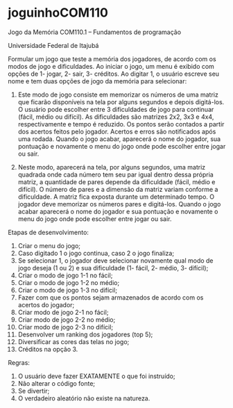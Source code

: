# joguinhoCOM110
Jogo da Memória
COM110.1 – Fundamentos de programação

Universidade Federal de Itajubá

Formular um jogo que teste a memória dos jogadores, de acordo com os modos de jogo e dificuldades.
Ao iniciar o jogo, um menu é exibido com opções de 1- jogar, 2- sair, 3- créditos. Ao digitar 1, o usuário escreve seu nome e tem duas opções de jogo da memória para selecionar:
1.	Este modo de jogo consiste em memorizar os números de uma matriz que ficarão disponíveis na tela por alguns segundos e depois digitá-los. O usuário pode escolher entre 3 dificuldades de jogo para continuar (fácil, médio ou difícil). As dificuldades são matrizes 2x2, 3x3 e 4x4, respectivamente e tempo é reduzido. Os pontos serão contados a partir dos acertos feitos pelo jogador. Acertos e erros são notificados após uma rodada. Quando o jogo acabar, aparecerá o nome do jogador, sua pontuação e novamente o menu do jogo onde pode escolher entre jogar ou sair.

2.	Neste modo, aparecerá na tela, por alguns segundos, uma matriz quadrada onde cada número tem seu par igual dentro dessa própria matriz, a quantidade de pares depende da dificuldade (fácil, médio e difícil). O número de pares e a dimensão da matriz variam conforme a dificuldade. A matriz fica exposta durante um determinado tempo. O jogador deve memorizar os números pares e digitá-los. Quando o jogo acabar aparecerá o nome do jogador e sua pontuação e novamente o menu do jogo onde pode escolher entre jogar ou sair.

Etapas de desenvolvimento: 
1.	Criar o menu do jogo;
2.	Caso digitado 1 o jogo continua, caso 2 o jogo finaliza;
3.	Se selecionar 1, o jogador deve selecionar novamente qual modo de jogo deseja (1 ou 2) e sua dificuldade (1- fácil, 2- médio, 3- difícil);
4.	Criar o modo de jogo 1-1 no fácil;
5.	Criar o modo de jogo 1-2 no médio;
6.	Criar o modo de jogo 1-3 no difícil;
7.	Fazer com que os pontos sejam armazenados de acordo com os acertos do jogador;
8.	Criar modo de jogo 2-1 no fácil;
9.	Criar modo de jogo 2-2 no médio;
10.	Criar modo de jogo 2-3 no difícil;
11.	Desenvolver um ranking dos jogadores (top 5);
12.	Diversificar as cores das telas no jogo;
13.	Créditos na opção 3.

Regras:
1. O usuário deve fazer EXATAMENTE o que foi instruído;
2. Não alterar o código fonte;
3. Se divertir;
4. O verdadeiro aleatório não existe na natureza.
